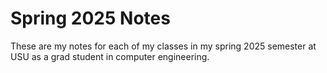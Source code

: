 # Spring 2025 Notes

These are my notes for each of my classes in my spring 2025 semester 
at USU as a grad student in computer engineering.
